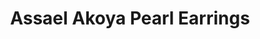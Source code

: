 ---
title: Assael Akoya Pearl Earrings
description: 'Akoya Pearls with their lovely silvery-pink and cream hues make for the perfect pearl for stud earrings, as they compliment any skin tone and bring light to the face.'
specs: Assael earrings range in size from 6.5mm to 9.5mm. All earrings are set in 18k yellow or white gold.
images:
  - image_path: /uploads/assael-akoya-pearl-earrings.png
order_number: 14
categories:
---